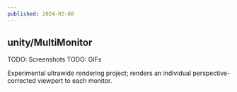 ```yaml
---
published: 2024-02-08
---
```


## unity/MultiMonitor

TODO: Screenshots
TODO: GIFs

Experimental ultrawide rendering project; renders an individual perspective-corrected viewport to each monitor.

